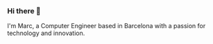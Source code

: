 ### Hi there 👋

I'm Marc, a Computer Engineer based in Barcelona with a passion for technology and innovation.
